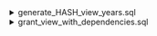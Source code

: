 <details>
<summary>generate_HASH_view_years.sql</summary>

 I am explaining here the script of **generate_HASH_view_years.sql** and what it can do for you to solve a problem.

an example:
you have a database called **Data_Warehouse_Billing** but this database is very big and you decided to split it into years database let's say:

Databases                    |
---------------------------- |
Data_Warehouse_Billing_2010  |
Data_Warehouse_Billing_2011  |
Data_Warehouse_Billing_2012  |
Data_Warehouse_Billing_2013  |
Data_Warehouse_Billing_2014  |
Data_Warehouse_Billing_2015  |

and so on...

and an ETL will use the main database **Data_Warehouse_Billing** to insert on it instead of inserting individually on each year e.g. **Data_Warehouse_Billing_2023** so you create a multi-views with the same name of the tables but with the below script design

``` SQL
 CREATE VIEW [dbo].[FENJ_FUNDS_TRANSFER#HIS_M12] 
 AS
 SELECT * FROM [Data_Warehouse_Billing_2012].[dbo].[FENJ_FUNDS_TRANSFER#HIS_M12] UNION ALL  
 SELECT * FROM [Data_Warehouse_Billing_2013].[dbo].[FENJ_FUNDS_TRANSFER#HIS_M12] UNION ALL  
 SELECT * FROM [Data_Warehouse_Billing_2014].[dbo].[FENJ_FUNDS_TRANSFER#HIS_M12] UNION ALL  
 SELECT * FROM [Data_Warehouse_Billing_2015].[dbo].[FENJ_FUNDS_TRANSFER#HIS_M12] UNION ALL  
 SELECT * FROM [Data_Warehouse_Billing_2016].[dbo].[FENJ_FUNDS_TRANSFER#HIS_M12] UNION ALL  
 SELECT * FROM [Data_Warehouse_Billing_2017].[dbo].[FENJ_FUNDS_TRANSFER#HIS_M12] UNION ALL  
 SELECT * FROM [Data_Warehouse_Billing_2018].[dbo].[FENJ_FUNDS_TRANSFER#HIS_M12] UNION ALL  
 SELECT * FROM [Data_Warehouse_Billing_2019].[dbo].[FENJ_FUNDS_TRANSFER#HIS_M12] UNION ALL  
 SELECT * FROM [Data_Warehouse_Billing_2020].[dbo].[FENJ_FUNDS_TRANSFER#HIS_M12] UNION ALL  
 SELECT * FROM [Data_Warehouse_Billing_2021].[dbo].[FENJ_FUNDS_TRANSFER#HIS_M12] UNION ALL  
 SELECT * FROM [Data_Warehouse_Billing_2022].[dbo].[FENJ_FUNDS_TRANSFER#HIS_M12] UNION ALL  
 SELECT * FROM [Data_Warehouse_Billing_2023].[dbo].[FENJ_FUNDS_TRANSFER#HIS_M12] UNION ALL  
 SELECT * FROM [Data_Warehouse_Billing_2024].[dbo].[FENJ_FUNDS_TRANSFER#HIS_M12] UNION ALL  
 SELECT * FROM [Data_Warehouse_Billing_2025].[dbo].[FENJ_FUNDS_TRANSFER#HIS_M12] UNION ALL  
 SELECT * FROM [Data_Warehouse_Billing_Max].[dbo].[FENJ_FUNDS_TRANSFER#HIS_M12]  

```
let's say you have more than **3,000 views** and you need to do some maintenance on some years e.g. **2012, 2013, 2019, 2021, and 2022** and you need to convert the tables into partitions and that will take a big amount of time, so you need to remove these years from the views to not stop the ETL from working.

so the script will generate for you an **ALTER statement** with **commenting out** these years and the generated script will be like the below.

``` SQL
 ALTER VIEW [dbo].[FENJ_FUNDS_TRANSFER#HIS_M12] 
 AS
-- SELECT * FROM [Data_Warehouse_Billing_2012].[dbo].[FENJ_FUNDS_TRANSFER#HIS_M12] UNION ALL  
-- SELECT * FROM [Data_Warehouse_Billing_2013].[dbo].[FENJ_FUNDS_TRANSFER#HIS_M12] UNION ALL  
 SELECT * FROM [Data_Warehouse_Billing_2014].[dbo].[FENJ_FUNDS_TRANSFER#HIS_M12] UNION ALL  
 SELECT * FROM [Data_Warehouse_Billing_2015].[dbo].[FENJ_FUNDS_TRANSFER#HIS_M12] UNION ALL  
 SELECT * FROM [Data_Warehouse_Billing_2016].[dbo].[FENJ_FUNDS_TRANSFER#HIS_M12] UNION ALL  
 SELECT * FROM [Data_Warehouse_Billing_2017].[dbo].[FENJ_FUNDS_TRANSFER#HIS_M12] UNION ALL  
 SELECT * FROM [Data_Warehouse_Billing_2018].[dbo].[FENJ_FUNDS_TRANSFER#HIS_M12] UNION ALL  
-- SELECT * FROM [Data_Warehouse_Billing_2019].[dbo].[FENJ_FUNDS_TRANSFER#HIS_M12] UNION ALL  
 SELECT * FROM [Data_Warehouse_Billing_2020].[dbo].[FENJ_FUNDS_TRANSFER#HIS_M12] UNION ALL  
-- SELECT * FROM [Data_Warehouse_Billing_2021].[dbo].[FENJ_FUNDS_TRANSFER#HIS_M12] UNION ALL  
-- SELECT * FROM [Data_Warehouse_Billing_2022].[dbo].[FENJ_FUNDS_TRANSFER#HIS_M12] UNION ALL  
 SELECT * FROM [Data_Warehouse_Billing_2023].[dbo].[FENJ_FUNDS_TRANSFER#HIS_M12] UNION ALL  
 SELECT * FROM [Data_Warehouse_Billing_2024].[dbo].[FENJ_FUNDS_TRANSFER#HIS_M12] UNION ALL  
 SELECT * FROM [Data_Warehouse_Billing_2025].[dbo].[FENJ_FUNDS_TRANSFER#HIS_M12] UNION ALL  
 SELECT * FROM [Data_Warehouse_Billing_Max].[dbo].[FENJ_FUNDS_TRANSFER#HIS_M12]   
 ```
</details>
<details>
<summary>grant_view_with_dependencies.sql</summary>

when you have 1 view selecting from multi-databases, and you need to grant selection to these objects in each database automatically, this script can automate these steps.

like this view and you have **+3,000 views** like that.
``` SQL
 CREATE VIEW [dbo].[FENJ_FUNDS_TRANSFER#HIS_M12] 
 AS
 SELECT * FROM [Data_Warehouse_Billing_2012].[dbo].[FENJ_FUNDS_TRANSFER#HIS_M12] UNION ALL  
 SELECT * FROM [Data_Warehouse_Billing_2013].[dbo].[FENJ_FUNDS_TRANSFER#HIS_M12] UNION ALL  
 SELECT * FROM [Data_Warehouse_Billing_2014].[dbo].[FENJ_FUNDS_TRANSFER#HIS_M12] UNION ALL  
 SELECT * FROM [Data_Warehouse_Billing_2015].[dbo].[FENJ_FUNDS_TRANSFER#HIS_M12] UNION ALL  
 SELECT * FROM [Data_Warehouse_Billing_2016].[dbo].[FENJ_FUNDS_TRANSFER#HIS_M12] UNION ALL  
 SELECT * FROM [Data_Warehouse_Billing_2017].[dbo].[FENJ_FUNDS_TRANSFER#HIS_M12] UNION ALL  
 SELECT * FROM [Data_Warehouse_Billing_2018].[dbo].[FENJ_FUNDS_TRANSFER#HIS_M12] UNION ALL  
 SELECT * FROM [Data_Warehouse_Billing_2019].[dbo].[FENJ_FUNDS_TRANSFER#HIS_M12] UNION ALL  
 SELECT * FROM [Data_Warehouse_Billing_2020].[dbo].[FENJ_FUNDS_TRANSFER#HIS_M12] UNION ALL  
 SELECT * FROM [Data_Warehouse_Billing_2021].[dbo].[FENJ_FUNDS_TRANSFER#HIS_M12] UNION ALL  
 SELECT * FROM [Data_Warehouse_Billing_2022].[dbo].[FENJ_FUNDS_TRANSFER#HIS_M12] UNION ALL  
 SELECT * FROM [Data_Warehouse_Billing_2023].[dbo].[FENJ_FUNDS_TRANSFER#HIS_M12] UNION ALL  
 SELECT * FROM [Data_Warehouse_Billing_2024].[dbo].[FENJ_FUNDS_TRANSFER#HIS_M12] UNION ALL  
 SELECT * FROM [Data_Warehouse_Billing_2025].[dbo].[FENJ_FUNDS_TRANSFER#HIS_M12] UNION ALL  
 SELECT * FROM [Data_Warehouse_Billing_Max].[dbo].[FENJ_FUNDS_TRANSFER#HIS_M12]  

```
</details>
